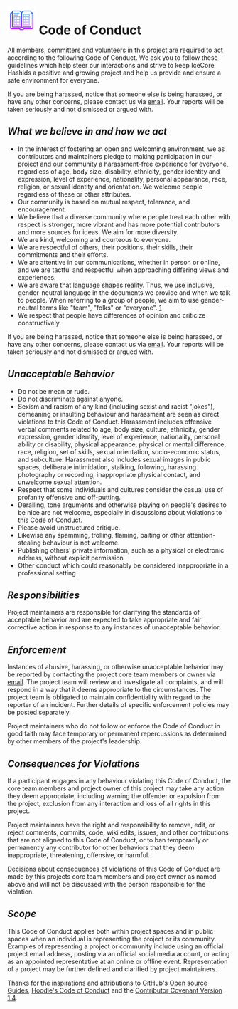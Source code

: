 # ![image info](../assets/icons/icons8-list-64.png) Code of Conduct

All members, committers and volunteers in this project are required to act according to the following Code of Conduct. We ask you to follow these guidelines which help steer our interactions and strive to keep IceCore Hashids a positive and growing project and help us provide and ensure a safe environment for everyone.

If you are being harassed, notice that someone else is being harassed, or have any other concerns, please contact us via [email](mailto:development@nullables.io). Your reports will be taken seriously and not dismissed or argued with.

## *What we believe in and how we act*

- In the interest of fostering an open and welcoming environment, we as contributors and maintainers pledge to making participation in our project and our community a harassment-free experience for everyone, regardless of age, body size, disability, ethnicity, gender identity and expression, level of experience, nationality, personal appearance, race, religion, or sexual identity and orientation. We welcome people regardless of these or other attributes.
- Our community is based on mutual respect, tolerance, and encouragement.
- We believe that a diverse community where people treat each other with respect is stronger, more vibrant and has more potential contributors and more sources for ideas. We aim for more diversity.
- We are kind, welcoming and courteous to everyone.
- We are respectful of others, their positions, their skills, their commitments and their efforts.
- We are attentive in our communications, whether in person or online, and we are tactful and respectful when approaching differing views and experiences.
- We are aware that language shapes reality. Thus, we use inclusive, gender-neutral language in the documents we provide and when we talk to people. When referring to a group of people, we aim to use gender-neutral terms like "team", "folks" or "everyone". [1](https://modelviewculture.com/pieces/gendered-language-feature-or-bug-in-software-documentation)
- We respect that people have differences of opinion and criticize constructively.

If you are being harassed, notice that someone else is being harassed, or have any other concerns, please contact us via [email](mailto:development@nullables.io). Your reports will be taken seriously and not dismissed or argued with.

## *Unacceptable Behavior*

- Do not be mean or rude.
- Do not discriminate against anyone.
- Sexism and racism of any kind (including sexist and racist "jokes"), demeaning or insulting behaviour and harassment are seen as direct violations to this Code of Conduct. Harassment includes offensive verbal comments related to age, body size, culture, ethnicity, gender expression, gender identity, level of experience, nationality, personal ability or disability, physical appearance, physical or mental difference, race, religion, set of skills, sexual orientation, socio-economic status, and subculture. Harassment also includes sexual images in public spaces, deliberate intimidation, stalking, following, harassing photography or recording, inappropriate physical contact, and unwelcome sexual attention.
- Respect that some individuals and cultures consider the casual use of profanity offensive and off-putting.
- Derailing, tone arguments and otherwise playing on people's desires to be nice are not welcome, especially in discussions about violations to this Code of Conduct.
- Please avoid unstructured critique.
- Likewise any spamming, trolling, flaming, baiting or other attention-stealing behaviour is not welcome.
- Publishing others' private information, such as a physical or electronic address, without explicit permission
- Other conduct which could reasonably be considered inappropriate in a professional setting

## *Responsibilities*

Project maintainers are responsible for clarifying the standards of acceptable behavior and are expected to take appropriate and fair corrective action in response to any instances of unacceptable behavior.

## *Enforcement*

Instances of abusive, harassing, or otherwise unacceptable behavior may be reported by contacting the project core team members or owner via [email](mailto:development@nullables.io). The project team will review and investigate all complaints, and will respond in a way that it deems appropriate to the circumstances. The project team is obligated to maintain confidentiality with regard to the reporter of an incident. Further details of specific enforcement policies may be posted separately.

Project maintainers who do not follow or enforce the Code of Conduct in good faith may face temporary or permanent repercussions as determined by other members of the project's leadership.

## *Consequences for Violations*

If a participant engages in any behaviour violating this Code of Conduct, the core team members and project owner of this project may take any action they deem appropriate, including warning the offender or expulsion from the project, exclusion from any interaction and loss of all rights in this project.

Project maintainers have the right and responsibility to remove, edit, or reject comments, commits, code, wiki edits, issues, and other contributions that are not aligned to this Code of Conduct, or to ban temporarily or permanently any contributor for other behaviors that they deem inappropriate, threatening, offensive, or harmful.

Decisions about consequences of violations of this Code of Conduct are made by this projects core team members and project owner as named above and will not be discussed with the person responsible for the violation.

## *Scope*

This Code of Conduct applies both within project spaces and in public spaces when an individual is representing the project or its community. Examples of representing a project or community include using an official project email address, posting via an official social media account, or acting as an appointed representative at an online or offline event. Representation of a project may be further defined and clarified by project maintainers.

Thanks for the inspirations and attributions to GitHub's [Open source Guides](https://opensource.guide), [Hoodie's Code of Conduct](http://hood.ie/code-of-conduct) and the [Contributor Covenant Version 1.4](http://contributor-covenant.org/version/1/4/).
